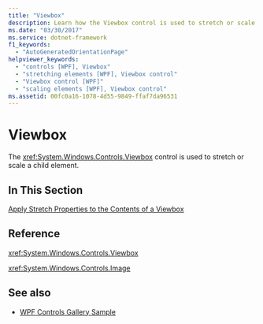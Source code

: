 ```yaml
---
title: "Viewbox"
description: Learn how the Viewbox control is used to stretch or scale a child element in Windows Presentation Foundation (WPF) applications.
ms.date: "03/30/2017"
ms.service: dotnet-framework
f1_keywords: 
  - "AutoGeneratedOrientationPage"
helpviewer_keywords: 
  - "controls [WPF], Viewbox"
  - "stretching elements [WPF], Viewbox control"
  - "Viewbox control [WPF]"
  - "scaling elements [WPF], Viewbox control"
ms.assetid: 00fc0a16-1078-4d55-9849-ffaf7da96531
---
```

# Viewbox

The <xref:System.Windows.Controls.Viewbox> control is used to stretch or scale a child element.

## In This Section

[Apply Stretch Properties to the Contents of a Viewbox](how-to-apply-stretch-properties-to-the-contents-of-a-viewbox.md)

## Reference

<xref:System.Windows.Controls.Viewbox>

<xref:System.Windows.Controls.Image>

## See also

- [WPF Controls Gallery Sample](https://github.com/Microsoft/WPF-Samples/tree/master/Getting%20Started/ControlsAndLayout)
